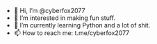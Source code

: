 - 👋 Hi, I’m @cyberfox2077
- 👀 I’m interested in making fun stuff.
- 🌱 I’m currently learning Python and a lot of shit.
- 📫 How to reach me: t.me/cyberfox2077 

<!---
cyberfox2077/cyberfox2077 is a ✨ special ✨ repository because its `README.md` (this file) appears on your GitHub profile.
You can click the Preview link to take a look at your changes.
--->
